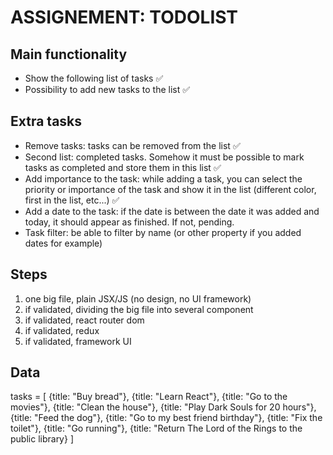 # ASSIGNEMENT: TODOLIST

## Main functionality

- Show the following list of tasks ✅
- Possibility to add new tasks to the list ✅

## Extra tasks

- Remove tasks: tasks can be removed from the list ✅
- Second list: completed tasks. Somehow it must be possible to mark tasks as completed and store them in this list ✅
- Add importance to the task: while adding a task, you can select the priority or importance of the task and show it in the list (different color, first in the list, etc...) ✅
- Add a date to the task: if the date is between the date it was added and today, it should appear as finished. If not, pending.
- Task filter: be able to filter by name (or other property if you added dates for example)

## Steps

1. one big file, plain JSX/JS (no design, no UI framework)
2. if validated, dividing the big file into several component
3. if validated, react router dom
4. if validated, redux
5. if validated, framework UI

## Data

tasks = [
{title: "Buy bread"},
{title: "Learn React"},
{title: "Go to the movies"},
{title: "Clean the house"},
{title: "Play Dark Souls for 20 hours"},
{title: "Feed the dog"},
{title: "Go to my best friend birthday"},
{title: "Fix the toilet"},
{title: "Go running"},
{title: "Return The Lord of the Rings to the public library}
]
